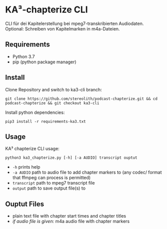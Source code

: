 # KA³-chapterize CLI

CLI für dei Kapitelerstellung bei mpeg7-transkribierten Audiodaten. Optional: Schreiben von Kapitelmarken in m4a-Dateien.

## Requirements

- Python 3.7
- pip (python package manager)

## Install

Clone Repository and switch to ka3-cli branch:

    git clone https://github.com/stereolith/podcast-chapterize.git && cd podcast-chapterize && git checkout ka3-cli

Install python dependencies:

    pip3 install -r requirements-ka3.txt

## Usage

KA³ chapterize CLI usage:

    python3 ka3_chapterize.py [-h] [-a AUDIO] transcript ouptut

- `-h` prints help
- `-a AUDIO` path to audio file to add chapter markers to (any codec/ format that ffmpeg can process is permitted)
- `transcript` path to mpeg7 transcript file
- `output`  path to save output file(s) to

## Ouptut Files

- plain text file with chapter start times and chapter titles
- _if audio file is given:_ m4a audio file with chapter markers